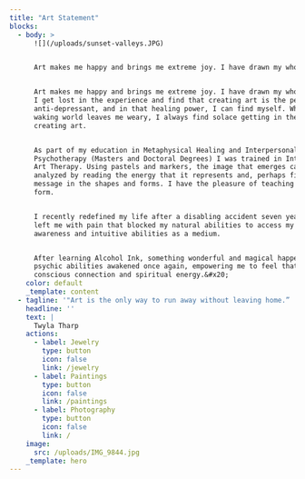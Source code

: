 ```yaml
---
title: "Art Statement"
blocks:
  - body: >
      ![](/uploads/sunset-valleys.JPG)


      Art makes me happy and brings me extreme joy. I have drawn my whole life.


      Art makes me happy and brings me extreme joy. I have drawn my whole life.
      I get lost in the experience and find that creating art is the perfect
      anti-depressant, and in that healing power, I can find myself. When the
      waking world leaves me weary, I always find solace getting in the flow of
      creating art.


      As part of my education in Metaphysical Healing and Interpersonal
      Psychotherapy (Masters and Doctoral Degrees) I was trained in Intuitive
      Art Therapy. Using pastels and markers, the image that emerges can be
      analyzed by reading the energy that it represents and, perhaps finding a
      message in the shapes and forms. I have the pleasure of teaching this art
      form.


      I recently redefined my life after a disabling accident seven years ago
      left me with pain that blocked my natural abilities to access my psychic
      awareness and intuitive abilities as a medium.


      After learning Alcohol Ink, something wonderful and magical happened! My
      psychic abilities awakened once again, empowering me to feel that cosmic
      conscious connection and spiritual energy.&#x20;
    color: default
    _template: content
  - tagline: '"Art is the only way to run away without leaving home.” '
    headline: ''
    text: |
      Twyla Tharp
    actions:
      - label: Jewelry
        type: button
        icon: false
        link: /jewelry
      - label: Paintings
        type: button
        icon: false
        link: /paintings
      - label: Photography
        type: button
        icon: false
        link: /
    image:
      src: /uploads/IMG_9844.jpg
    _template: hero
---
```

